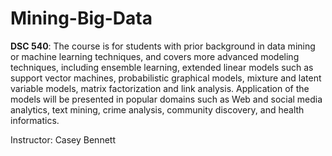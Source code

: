 # Mining-Big-Data

<b>DSC 540</b>: The course is for students with prior background in data mining or machine learning techniques, and covers more advanced modeling techniques, including ensemble learning, extended linear models such as support vector machines, probabilistic graphical models, mixture and latent variable models, matrix factorization and link analysis. Application of the models will be presented in popular domains such as Web and social media analytics, text mining, crime analysis, community discovery, and health informatics.

Instructor: Casey Bennett
